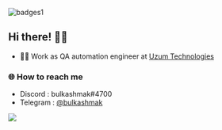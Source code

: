 ![badges1](https://img.shields.io/github/last-commit/bulkashmak/bulkashmak)
## Hi there! 😶‍🌫️

- 👨‍💻 Work as QA automation engineer at [Uzum Technologies](https://uzum.com/)

### 🌐 How to reach me

- Discord  : bulkashmak#4700
- Telegram : [@bulkashmak](https://t.me/bulkashmak)

<p align="left">
  <img src="https://api.boot.dev/v1/users/public/a81965b2-2f9c-44d3-a36e-682eb0e8521e/thumbnail" >
</p>
<!-- Markdown -->
<!-- ![Alt text](https://spotify-recently-played-readme.vercel.app/api?user=31lxz2d4byvb763zh6q64easll7a&count=3&width=850) -->
<!-- Markdown -->
<!-- [![Top Langs](https://github-readme-stats.vercel.app/api/top-langs/?username=bulkashmak&card_width=850&theme=transparent&layout=compact&hide_title=true&langs_count=9)](https://github.com/anuraghazra/github-readme-stats) -->
<!--
**bulkashmak/bulkashmak** is a ✨ _special_ ✨ repository because its `README.md` (this file) appears on your GitHub profile.

Here are some ideas to get you started:

- 🔭 I’m currently working on ...
- 🌱 I’m currently learning ...
- 👯 I’m looking to collaborate on ...
- 🤔 I’m looking for help with ...
- 💬 Ask me about ...
- 📫 How to reach me: ...
- 😄 Pronouns: ...
- ⚡ Fun fact: ...
-->
